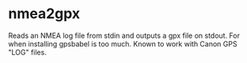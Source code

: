 # nmea2gpx

Reads an NMEA log file from stdin and outputs a gpx file on stdout. For when installing gpsbabel is too much. Known to work with Canon GPS "LOG" files.
